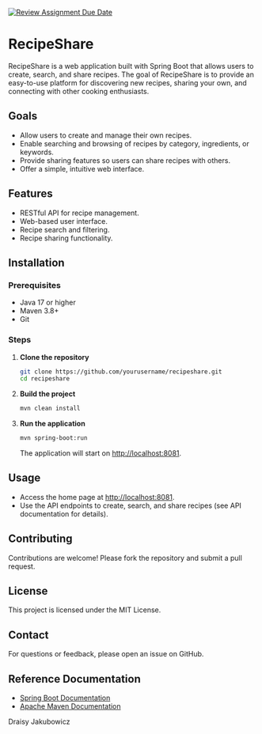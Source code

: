 [![Review Assignment Due Date](https://classroom.github.com/assets/deadline-readme-button-22041afd0340ce965d47ae6ef1cefeee28c7c493a6346c4f15d667ab976d596c.svg)](https://classroom.github.com/a/IDML8iIg)
# RecipeShare

RecipeShare is a web application built with Spring Boot that allows users to create, search, and share recipes. The goal of RecipeShare is to provide an easy-to-use platform for discovering new recipes, sharing your own, and connecting with other cooking enthusiasts.

## Goals

- Allow users to create and manage their own recipes.
- Enable searching and browsing of recipes by category, ingredients, or keywords.
- Provide sharing features so users can share recipes with others.
- Offer a simple, intuitive web interface.

## Features

- RESTful API for recipe management.
- Web-based user interface.
- Recipe search and filtering.
- Recipe sharing functionality.

## Installation

### Prerequisites

- Java 17 or higher
- Maven 3.8+
- Git

### Steps

1. **Clone the repository**
   ```bash
   git clone https://github.com/yourusername/recipeshare.git
   cd recipeshare
   ```

2. **Build the project**
   ```bash
   mvn clean install
   ```

3. **Run the application**
   ```bash
   mvn spring-boot:run
   ```
   The application will start on [http://localhost:8081](http://localhost:8081).

## Usage

- Access the home page at [http://localhost:8081](http://localhost:8081).
- Use the API endpoints to create, search, and share recipes (see API documentation for details).

## Contributing

Contributions are welcome! Please fork the repository and submit a pull request.

## License

This project is licensed under the MIT License.

## Contact

For questions or feedback, please open an issue on GitHub.

## Reference Documentation

- [Spring Boot Documentation](https://spring.io/projects/spring-boot)
- [Apache Maven Documentation](https://maven.apache.org/guides/index.html)

Draisy Jakubowicz